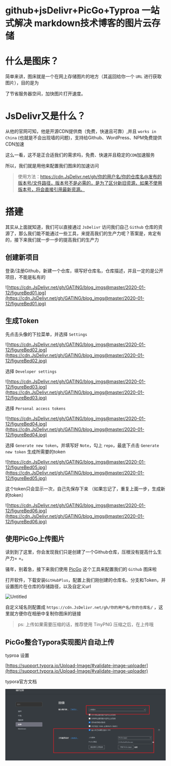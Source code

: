 # github+jsDelivr+PicGo+Typroa 一站式解决 markdown技术博客的图片云存储

# 什么是图床？

简单来讲，图床就是一个在网上存储图片的地方（其返回给你一个 `URL` 进行获取图片），目的是为

了节省服务器空间，加快图片打开速度。

# JsDelivr又是什么？

从他的官网可知，他是开源CDN提供商（免费，快速且可靠）,并且 `works in China` (也就是不会出现墙的问题)，支持给Github、WordPress、NPM免费提供CDN加速

这么一看，这不是正合适我们的需求吗，免费、快速并且稳定的`CDN`加速服务

所以，我们就是用他来配置我们图床的加速访问

> 使用方法：https://cdn.JsDelivr.net/gh/你的用户名/你的仓库名@发布的版本号/文件路径，版本号不是必需的，是为了区分新旧资源，如果不使用版本号，将会直接引用最新资源。

# 搭建

其实从上面就知道，我们可以直接通过 `JsDelivr` 访问我们自己 `Github` 仓库的资源了，那么我们能不能通过一些工具，来提高我们的生产力呢？答案是，肯定有的，接下来我们就一步一步的提高我们的生产力

## 创建新项目

登录/注册Github，新建一个仓库，填写好仓库名，仓库描述，并且一定的是公开项目，不能是私有的

![https://cdn.JsDelivr.net/gh/GATING/blog_imgs@master/2020-01-12/figureBed01.jpg](https://cdn.JsDelivr.net/gh/GATING/blog_imgs@master/2020-01-12/figureBed01.jpg)

## 生成Token

先点击头像的下拉菜单，并选择 `Settings`

![https://cdn.JsDelivr.net/gh/GATING/blog_imgs@master/2020-01-12/figureBed02.jpg](https://cdn.JsDelivr.net/gh/GATING/blog_imgs@master/2020-01-12/figureBed02.jpg)

选择 `Developer settings`

![https://cdn.JsDelivr.net/gh/GATING/blog_imgs@master/2020-01-12/figureBed03.jpg](https://cdn.JsDelivr.net/gh/GATING/blog_imgs@master/2020-01-12/figureBed03.jpg)

选择 `Personal access tokens`

![https://cdn.JsDelivr.net/gh/GATING/blog_imgs@master/2020-01-12/figureBed04.jpg](https://cdn.JsDelivr.net/gh/GATING/blog_imgs@master/2020-01-12/figureBed04.jpg)

选择 `Generate new token`，并填写好 `Note`，勾上 `repo`，最底下点击 `Generate new token` 生成所需要的token

![https://cdn.JsDelivr.net/gh/GATING/blog_imgs@master/2020-01-12/figureBed05.jpg](https://cdn.JsDelivr.net/gh/GATING/blog_imgs@master/2020-01-12/figureBed05.jpg)

这个token只会显示一次，自己先保存下来 （如果忘记了，重复上面一步，生成新的token）

![https://cdn.JsDelivr.net/gh/GATING/blog_imgs@master/2020-01-12/figureBed06.jpg](https://cdn.JsDelivr.net/gh/GATING/blog_imgs@master/2020-01-12/figureBed06.jpg)

## 使用PicGo上传图片

读到到了这里，你会发现我们只是创建了一个Github仓库，压根没有提高什么生产力= =。

骚年，别着急，接下来我们使用 [PicGo](https://github.com/Molunerfinn/picgo/releases) 这个工具来配置我们的 `Github` 图床啦

打开软件，下载安装`GitHubPlus`，配置上我们刚创建的仓库名、分支和Token，并设置图片在仓库的存储路径，以及自定义url

![Untitled](https://cdn.JsDelivr.net/gh/YasinHenry/MyBlog/imgs/2021/05/17/Untitled.png)

自定义域名则配置成 `https://cdn.JsDelivr.net/gh/你的用户名/你的仓库名/` ，这里就方便你在相册中复制你图床的链接

> ps: 上传如果需要压缩的话，推荐使用 TinyPNG 压缩之后，在上传哦

## PicGo整合Typora实现图片自动上传

typroa 设置 

[https://support.typora.io/Upload-Image/#validate-image-uploader](https://support.typora.io/Upload-Image/#validate-image-uploader)

typora官方文档

![Untitled 1](github+jsDelivr+PicGo+Typroa%20%E4%B8%80%E7%AB%99%E5%BC%8F%E8%A7%A3%E5%86%B3%20markdown%E6%8A%80%E6%9C%AF%E5%8D%9A%E5%AE%A2%E7%9A%84%E5%9B%BE%E7%89%87%208bc097ad50994074b9746649df519374.assets/Untitled%201-1621259532172.png)